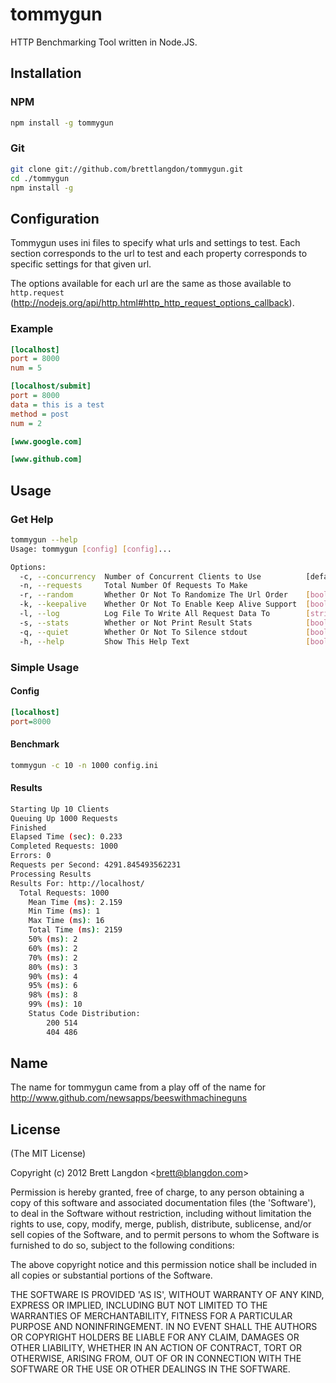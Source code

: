 # tommygun

HTTP Benchmarking Tool written in Node.JS.

## Installation
### NPM
```bash
npm install -g tommygun
```

### Git
```bash
git clone git://github.com/brettlangdon/tommygun.git
cd ./tommygun
npm install -g
```

## Configuration

Tommygun uses ini files to specify what urls and settings to test. Each section corresponds to the url to test and
each property corresponds to specific settings for that given url.

The options available for each url are the same as those available to `http.request` (http://nodejs.org/api/http.html#http_http_request_options_callback).

### Example
```ini
[localhost]
port = 8000
num = 5

[localhost/submit]
port = 8000
data = this is a test
method = post
num = 2

[www.google.com]

[www.github.com]
```

## Usage

### Get Help
```bash
tommygun --help
Usage: tommygun [config] [config]...

Options:
  -c, --concurrency  Number of Concurrent Clients to Use          [default: 1]
  -n, --requests     Total Number Of Requests To Make
  -r, --random       Whether Or Not To Randomize The Url Order    [boolean]  [default: false]
  -k, --keepalive    Whether Or Not To Enable Keep Alive Support  [boolean]  [default: false]
  -l, --log          Log File To Write All Request Data To        [string]
  -s, --stats        Whether or Not Print Result Stats            [boolean]  [default: true]
  -q, --quiet        Whether Or Not To Silence stdout             [boolean]  [default: false]
  -h, --help         Show This Help Text                          [boolean]
```

### Simple Usage
#### Config
```ini
[localhost]
port=8000
```
#### Benchmark
```bash
tommygun -c 10 -n 1000 config.ini
```

#### Results
```bash
Starting Up 10 Clients
Queuing Up 1000 Requests
Finished
Elapsed Time (sec): 0.233
Completed Requests: 1000
Errors: 0
Requests per Second: 4291.845493562231
Processing Results
Results For: http://localhost/
  Total Requests: 1000
	Mean Time (ms): 2.159
	Min Time (ms): 1
	Max Time (ms): 16
	Total Time (ms): 2159
	50% (ms): 2
	60% (ms): 2
	70% (ms): 2
	80% (ms): 3
	90% (ms): 4
	95% (ms): 6
	98% (ms): 8
	99% (ms): 10
	Status Code Distribution:
		200	514
		404	486
```

## Name

The name for tommygun came from a play off of the name for http://www.github.com/newsapps/beeswithmachineguns

## License

(The MIT License)

Copyright (c) 2012 Brett Langdon &lt;brett@blangdon.com&gt;

Permission is hereby granted, free of charge, to any person obtaining
a copy of this software and associated documentation files (the
'Software'), to deal in the Software without restriction, including
without limitation the rights to use, copy, modify, merge, publish,
distribute, sublicense, and/or sell copies of the Software, and to
permit persons to whom the Software is furnished to do so, subject to
the following conditions:

The above copyright notice and this permission notice shall be
included in all copies or substantial portions of the Software.

THE SOFTWARE IS PROVIDED 'AS IS', WITHOUT WARRANTY OF ANY KIND,
EXPRESS OR IMPLIED, INCLUDING BUT NOT LIMITED TO THE WARRANTIES OF
MERCHANTABILITY, FITNESS FOR A PARTICULAR PURPOSE AND NONINFRINGEMENT.
IN NO EVENT SHALL THE AUTHORS OR COPYRIGHT HOLDERS BE LIABLE FOR ANY
CLAIM, DAMAGES OR OTHER LIABILITY, WHETHER IN AN ACTION OF CONTRACT,
TORT OR OTHERWISE, ARISING FROM, OUT OF OR IN CONNECTION WITH THE
SOFTWARE OR THE USE OR OTHER DEALINGS IN THE SOFTWARE.